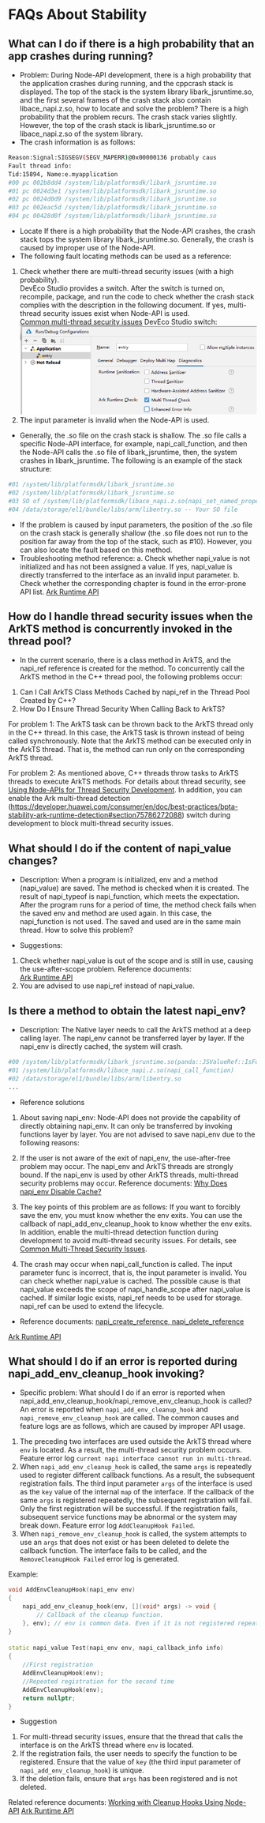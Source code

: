 # FAQs About Stability

## What can I do if there is a high probability that an app crashes during running?

- Problem: During Node-API development, there is a high probability that the application crashes during running, and the cppcrash stack is displayed. The top of the stack is the system library libark_jsruntime.so, and the first several frames of the crash stack also contain libace_napi.z.so, how to locate and solve the problem? 
There is a high probability that the problem recurs. The crash stack varies slightly. However, the top of the crash stack is libark_jsruntime.so or libace_napi.z.so of the system library.   
- The crash information is as follows: 
```sh
Reason:Signal:SIGSEGV(SEGV_MAPERR)@0x00000136 probably caus
Fault thread info:
Tid:15894, Name:e.myapplication
#00 pc 002b8dd4 /system/lib/platformsdk/libark_jsruntime.so
#01 pc 0024d3e1 /system/lib/platformsdk/libark_jsruntime.so
#02 pc 0024d0d9 /system/lib/platformsdk/libark_jsruntime.so
#03 pc 002eac5d /system/lib/platformsdk/libark_jsruntime.so
#04 pc 00428d0f /system/lib/platformsdk/libark_jsruntime.so
```

- Locate 
If there is a high probability that the Node-API crashes, the crash stack tops the system library libark_jsruntime.so. Generally, the crash is caused by improper use of the Node-API.  
- The following fault locating methods can be used as a reference:  
1. Check whether there are multi-thread security issues (with a high probability).  
DevEco Studio provides a switch. After the switch is turned on, recompile, package, and run the code to check whether the crash stack complies with the description in the following document. If yes, multi-thread security issues exist when Node-API is used.  
[Common multi-thread security issues](https://developer.huawei.com/consumer/en/doc/best-practices/bpta-stability-ark-runtime-detection#section19357830121120) 
DevEco Studio switch:  
![Multi-thread switch of DevEco Studio](figures/en_us_image_20-25-06-40-15-09.png)  
2. The input parameter is invalid when the Node-API is used.  
- Generally, the .so file on the crash stack is shallow. The .so file calls a specific Node-API interface, for example, napi_call_function, and then the Node-API calls the .so file of libark_jsruntime, then, the system crashes in libark_jsruntime. 
The following is an example of the stack structure: 
```sh
#01 /system/lib/platformsdk/libark_jsruntime.so
#02 /system/lib/platformsdk/libark_jsruntime.so
#03 SO of /system/lib/platformsdk/libace_napi.z.so(napi_set_named_property+170) -- Node-API, which displays the interface that fails to be called.
#04 /data/storage/el1/bundle/libs/arm/libentry.so -- Your SO file
```
- If the problem is caused by input parameters, the position of the .so file on the crash stack is generally shallow (the .so file does not run to the position far away from the top of the stack, such as #10). However, you can also locate the fault based on this method. 
- Troubleshooting method reference: 
a. Check whether napi_value is not initialized and has not been assigned a value. If yes, napi_value is directly transferred to the interface as an invalid input parameter. 
b. Check whether the corresponding chapter is found in the error-prone API list. [Ark Runtime API](https://developer.huawei.com/consumer/en/doc/best-practices/bpta-stability-coding-standard-api#section1219614634615)

## How do I handle thread security issues when the ArkTS method is concurrently invoked in the thread pool?

- In the current scenario, there is a class method in ArkTS, and the napi_ref reference is created for the method. To concurrently call the ArkTS method in the C++ thread pool, the following problems occur: 
1. Can I Call ArkTS Class Methods Cached by napi_ref in the Thread Pool Created by C++? 
2. How Do I Ensure Thread Security When Calling Back to ArkTS? 

For problem 1:
The ArkTS task can be thrown back to the ArkTS thread only in the C++ thread. In this case, the ArkTS task is thrown instead of being called synchronously. 
Note that the ArkTS method can be executed only in the ArkTS thread. That is, the method can run only on the corresponding ArkTS thread. 

For problem 2:
As mentioned above, C++ threads throw tasks to ArkTS threads to execute ArkTS methods. For details about thread security, see [Using Node-APIs for Thread Security Development](use-napi-thread-safety.md). 
In addition, you can enable the Ark multi-thread detection (https://developer.huawei.com/consumer/en/doc/best-practices/bpta-stability-ark-runtime-detection#section75786272088) switch during development to block multi-thread security issues. 

## What should I do if the content of napi_value changes?

- Description: When a program is initialized, env and a method (napi_value) are saved. The method is checked when it is created. The result of napi_typeof is napi_function, which meets the expectation. After the program runs for a period of time, the method check fails when the saved env and method are used again. In this case, the napi_function is not used. The saved and used are in the same main thread. How to solve this problem? 

- Suggestions: 
1. Check whether napi_value is out of the scope and is still in use, causing the use-after-scope problem. 
Reference documents:  
[Ark Runtime API](https://developer.huawei.com/consumer/en/doc/best-practices/bpta-stability-coding-standard-api#section1219614634615) 
2. You are advised to use napi_ref instead of napi_value. 

## Is there a method to obtain the latest napi_env?

- Description: The Native layer needs to call the ArkTS method at a deep calling layer. The napi_env cannot be transferred layer by layer. If the napi_env is directly cached, the system will crash. 
```sh
#00 /system/lib/platformsdk/libark_jsruntime.so(panda::JSValueRef::IsFunction)
#01 /system/lib/platformsdk/libace_napi.z.so(napi_call_function)
#02 /data/storage/el1/bundle/libs/arm/libentry.so
...
```
- Reference solutions 
1. About saving napi_env: 
Node-API does not provide the capability of directly obtaining napi_env. It can only be transferred by invoking functions layer by layer. You are not advised to save napi_env due to the following reasons: 
1. If the user is not aware of the exit of napi_env, the use-after-free problem may occur. 
The napi_env and ArkTS threads are strongly bound. If the napi_env is used by other ArkTS threads, multi-thread security problems may occur. 
Reference documents: 
[Why Does napi_env Disable Cache?](https://developer.huawei.com/consumer/en/doc/harmonyos-faqs/faqs-ndk-73) 

2. The key points of this problem are as follows: 
If you want to forcibly save the env, you must know whether the env exits. You can use the callback of napi_add_env_cleanup_hook to know whether the env exits. In addition, enable the multi-thread detection function during development to avoid multi-thread security issues.
For details, see [Common Multi-Thread Security Issues](https://developer.huawei.com/consumer/en/doc/best-practices/bpta-stability-ark-runtime-detection#section19357830121120).  

3. The crash may occur when napi_call_function is called. The input parameter func is incorrect, that is, the input parameter is invalid. You can check whether napi_value is cached. The possible cause is that napi_value exceeds the scope of napi_handle_scope after napi_value is cached. 
If similar logic exists, napi_ref needs to be used for storage. napi_ref can be used to extend the lifecycle. 

- Reference documents: 
[napi_create_reference, napi_delete_reference](use-napi-life-cycle.md)

[Ark Runtime API](https://developer.huawei.com/consumer/en/doc/best-practices/bpta-stability-coding-standard-api#section1219614634615)   

## What should I do if an error is reported during napi_add_env_cleanup_hook invoking?

- Specific problem: What should I do if an error is reported when napi_add_env_cleanup_hook/napi_remove_env_cleanup_hook is called? 
An error is reported when `napi_add_env_cleanup_hook` and `napi_remove_env_cleanup_hook` are called. The common causes and feature logs are as follows, which are caused by improper API usage. 
1. The preceding two interfaces are used outside the ArkTS thread where `env` is located. As a result, the multi-thread security problem occurs. Feature error log `current napi interface cannot run in multi-thread`. 
2. When `napi_add_env_cleanup_hook` is called, the same `args` is repeatedly used to register different callback functions. As a result, the subsequent registration fails. The third input parameter `args` of the interface is used as the `key` value of the internal `map` of the interface. If the callback of the same `args` is registered repeatedly, the subsequent registration will fail. Only the first registration will be successful. If the registration fails, subsequent service functions may be abnormal or the system may break down. Feature error log `AddCleanupHook Failed`. 
3. When `napi_remove_env_cleanup_hook` is called, the system attempts to use an `args` that does not exist or has been deleted to delete the callback function. The interface fails to be called, and the `RemoveCleanupHook Failed` error log is generated. 

Example:

```c++
void AddEnvCleanupHook(napi_env env)
{
    napi_add_env_cleanup_hook(env, [](void* args) -> void {
        // Callback of the cleanup function.
    }, env); // env is common data. Even if it is not registered repeatedly, it may be registered in other places in advance. As a result, the registration fails.
}

static napi_value Test(napi_env env, napi_callback_info info)
{
    //First registration
    AddEnvCleanupHook(env);
    //Repeated registration for the second time
    AddEnvCleanupHook(env);
    return nullptr;
}
```

- Suggestion
1. For multi-thread security issues, ensure that the thread that calls the interface is on the ArkTS thread where `env` is located.
2. If the registration fails, the user needs to specify the function to be registered. Ensure that the value of `key` (the third input parameter of `napi_add_env_cleanup_hook`) is unique.
3. If the deletion fails, ensure that `args` has been registered and is not deleted.

Related reference documents:
[Working with Cleanup Hooks Using Node-API](use-napi-about-cleanuphook.md)
[Ark Runtime API](https://developer.huawei.com/consumer/en/doc/best-practices/bpta-stability-coding-standard-api#section1219614634615)
